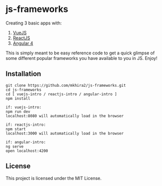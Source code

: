 # js-frameworks

Creating 3 basic apps with:
1) [VueJS](https://vuejs.org/)
2) [ReactJS](https://reactjs.org/)
3) [Angular 4](https://angular.io/)

This is simply meant to be easy reference code to get a quick glimpse of some different popular frameworks you have available to you in JS. Enjoy!

## Installation

```
git clone https://github.com/mkhira2/js-frameworks.git
cd js-frameworks
cd [ vuejs-intro / reactjs-intro / angular-intro ]
npm install

if: vuejs-intro:
npm run dev
localhost:8080 will automatically load in the browser

if: reactjs-intro:
npm start
localhost:3000 will automatically load in the browser

if: angular-intro:
ng serve
open localhost:4200
```

## License

This project is licensed under the MIT License.
